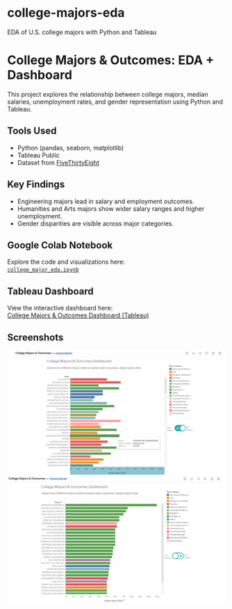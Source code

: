 # college-majors-eda
EDA of U.S. college majors with Python and Tableau

# College Majors & Outcomes: EDA + Dashboard

This project explores the relationship between college majors, median salaries, unemployment rates, and gender representation using Python and Tableau.

## Tools Used
- Python (pandas, seaborn, matplotlib)
- Tableau Public
- Dataset from [FiveThirtyEight](https://github.com/fivethirtyeight/data/tree/master/college-majors)

## Key Findings
- Engineering majors lead in salary and employment outcomes.
- Humanities and Arts majors show wider salary ranges and higher unemployment.
- Gender disparities are visible across major categories.

## Google Colab Notebook
Explore the code and visualizations here:  
 [`college_major_eda.ipynb`](college_major_eda.ipynb)

## Tableau Dashboard
View the interactive dashboard here:  
[College Majors & Outcomes Dashboard (Tableau)](https://public.tableau.com/shared/BHHDRDJNP?:display_count=n&:origin=viz_share_link)

## Screenshots
![Screenshot](Screenshot%202025-06-14%20175027.png)
![Screenshot](Screenshot%202025-06-14%20175858.png)

